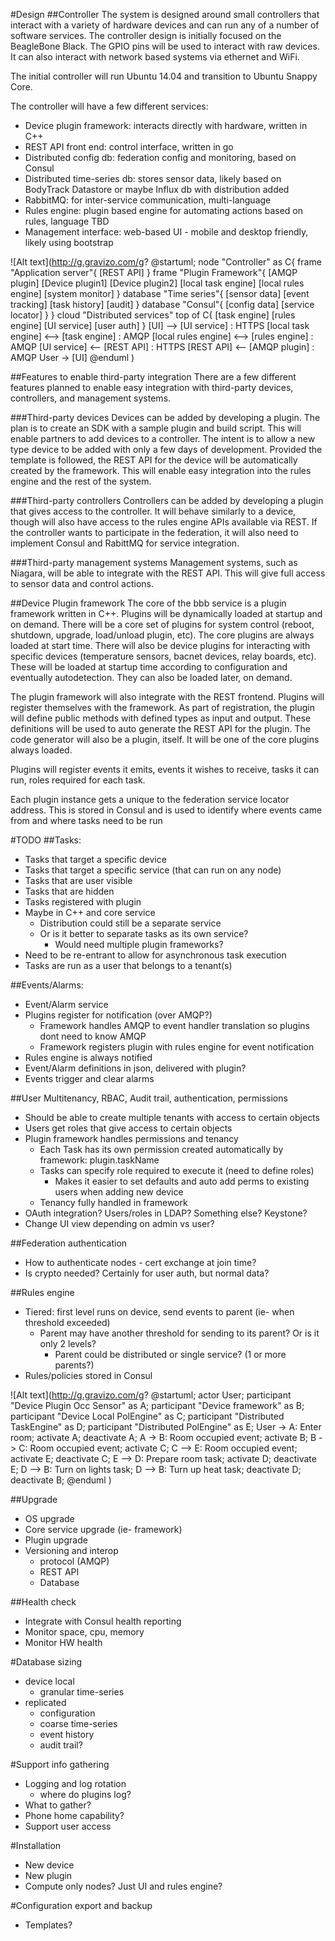 #Design
##Controller
The system is designed around small controllers that interact with a variety of hardware devices and can run any of a number of software services.  The controller design is initially focused on the BeagleBone Black.  The GPIO pins will be used to interact with raw devices.  It can also interact with network based systems via ethernet and WiFi.

The initial controller will run Ubuntu 14.04 and transition to Ubuntu Snappy Core.

The controller will have a few different services:
- Device plugin framework: interacts directly with hardware, written in C++
- REST API front end: control interface, written in go
- Distributed config db: federation config and monitoring, based on Consul
- Distributed time-series db: stores sensor data, likely based on BodyTrack Datastore or maybe Influx db with distribution added
- RabbitMQ: for inter-service communication, multi-language
- Rules engine: plugin based engine for automating actions based on rules, language TBD
- Management interface: web-based UI - mobile and desktop friendly, likely using bootstrap

![Alt text](http://g.gravizo.com/g?
@startuml;
node "Controller" as C{
frame "Application server"{
[REST API]
}
frame "Plugin Framework"{
[AMQP plugin]
[Device plugin1]
[Device plugin2]
[local task engine]
[local rules engine]
[system monitor]
}
database "Time series"{
[sensor data]
[event tracking]
[task history]
[audit]
}
database "Consul"{
[config data]
[service locator]
}
}
cloud "Distributed services" top of C{
[task engine]
[rules engine]
[UI service]
[user auth]
}
[UI] --> [UI service] : HTTPS
[local task engine] <--> [task engine] : AMQP
[local rules engine] <--> [rules engine] : AMQP
[UI service] <-- [REST API] : HTTPS
[REST API] <-- [AMQP plugin] : AMQP
User -> [UI]
@enduml
)

##Features to enable third-party integration
There are a few different features planned to enable easy integration with third-party devices, controllers, and management systems.

###Third-party devices
Devices can be added by developing a plugin.  The plan is to create an SDK with a sample plugin and build script.  This will enable partners to add devices to a controller.  The intent is to allow a new type device to be added with only a few days of development.  Provided the template is followed, the REST API for the device will be automatically created by the framework.  This will enable easy integration into the rules engine and the rest of the system.

###Third-party controllers
Controllers can be added by developing a plugin that gives access to the controller.  It will behave similarly to a device, though will also have access to the rules engine APIs available via REST.  If the controller wants to participate in the federation, it will also need to implement Consul and RabittMQ for service integration.

###Third-party management systems
Management systems, such as Niagara, will be able to integrate with the REST API.  This will give full access to sensor data and control actions.

##Device Plugin framework
The core of the bbb service is a plugin framework written in C++.  Plugins will be dynamically loaded at startup and on demand.  There will be a core set of plugins for system control (reboot, shutdown, upgrade, load/unload plugin, etc).  The core plugins are always loaded at start time.  There will also be device plugins for interacting with specific devices (temperature sensors, bacnet devices, relay boards, etc).  These will be loaded at startup time according to configuration and eventually autodetection.  They can also be loaded later, on demand.

The plugin framework will also integrate with the REST frontend.  Plugins will register themselves with the framework.  As part of registration, the plugin will define public methods with defined types as input and output.  These definitions will be used to auto generate the REST API for the plugin.  The code generator will also be a plugin, itself.  It will be one of the core plugins always loaded.  

Plugins will register events it emits, events it wishes to receive, tasks it can run, roles required for each task.

Each plugin instance gets a unique to the federation service locator address.  This is stored in Consul and is used to identify where events came from and where tasks need to be run

#TODO
##Tasks:
- Tasks that target a specific device
- Tasks that target a specific service (that can run on any node)
- Tasks that are user visible
- Tasks that are hidden
- Tasks registered with plugin
- Maybe in C++ and core service
  - Distribution could still be a separate service
  - Or is it better to separate tasks as its own service?
    - Would need multiple plugin frameworks?
- Need to be re-entrant to allow for asynchronous task execution
- Tasks are run as a user that belongs to a tenant(s)


##Events/Alarms:
- Event/Alarm service
- Plugins register for notification (over AMQP?)
  - Framework handles AMQP to event handler translation so plugins dont need to know AMQP
  - Framework registers plugin with rules engine for event notification
- Rules engine is always notified
- Event/Alarm definitions in json, delivered with plugin?
- Events trigger and clear alarms

##User Multitenancy, RBAC, Audit trail, authentication, permissions
- Should be able to create multiple tenants with access to certain objects
- Users get roles that give access to certain objects
- Plugin framework handles permissions and tenancy
  - Each Task has its own permission created automatically by framework: plugin.taskName
  - Tasks can specify role required to execute it (need to define roles)
    - Makes it easier to set defaults and auto add perms to existing users when adding new device
  - Tenancy fully handled in framework
- OAuth integration?  Users/roles in LDAP?  Something else?  Keystone?
- Change UI view depending on admin vs user?

##Federation authentication
- How to authenticate nodes - cert exchange at join time?
- Is crypto needed?  Certainly for user auth, but normal data?

##Rules engine
- Tiered: first level runs on device, send events to parent (ie- when threshold exceeded)
  - Parent may have another threshold for sending to its parent?  Or is it only 2 levels?
    - Parent could be distributed or single service?  (1 or more parents?)
- Rules/policies stored in Consul

![Alt text](http://g.gravizo.com/g?
@startuml;
actor User;
participant "Device Plugin Occ Sensor" as A;
participant "Device framework" as B;
participant "Device Local PolEngine" as C;
participant "Distributed TaskEngine" as D;
participant "Distributed PolEngine" as E;
User -> A: Enter room;
activate A;
deactivate A;
A -> B: Room occupied event;
activate B;
B -> C: Room occupied event;
activate C;
C --> E: Room occupied event;
activate E;
deactivate C;
E --> D: Prepare room task;
activate D;
deactivate E;
D --> B: Turn on lights task;
D --> B: Turn up heat task;
deactivate D;
deactivate B;
@enduml
)

##Upgrade
- OS upgrade
- Core service upgrade (ie- framework)
- Plugin upgrade
- Versioning and interop
  - protocol (AMQP)
  - REST API
  - Database

##Health check
- Integrate with Consul health reporting
- Monitor space, cpu, memory
- Monitor HW health

#Database sizing
- device local
  - granular time-series
- replicated
  - configuration
  - coarse time-series
  - event history
  - audit trail?

#Support info gathering
- Logging and log rotation
  - where do plugins log?
- What to gather?
- Phone home capability?
- Support user access

#Installation
- New device
- New plugin
- Compute only nodes? Just UI and rules engine?

#Configuration export and backup
- Templates?
